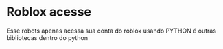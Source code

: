 # Roblox acesse
Esse robots apenas acessa sua conta do roblox usando PYTHON é outras bibliotecas dentro do python